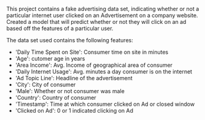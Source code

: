 This project contains a fake advertising data set, indicating whether or not a particular internet user clicked on an Advertisement on a company website. 
Created a model that will predict whether or not they will click on an ad based off the features of a particular user.

The data set used contains the following features:

* 'Daily Time Spent on Site': Consumer time on site in minutes
* 'Age': cutomer age in years
* 'Area Income': Avg. Income of geographical area of consumer
* 'Daily Internet Usage': Avg. minutes a day consumer is on the internet
* 'Ad Topic Line': Headline of the advertisement
* 'City': City of consumer
* 'Male': Whether or not consumer was male
* 'Country': Country of consumer
* 'Timestamp': Time at which consumer clicked on Ad or closed window
* 'Clicked on Ad': 0 or 1 indicated clicking on Ad
